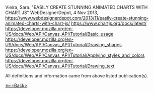 











Vieira, Sara. "EASILY CREATE STUNNING ANIMATED CHARTS WITH CHART.JS" WebDesignerDepot, 4 Nov 2013, https://www.webdesignerdepot.com/2013/11/easily-create-stunning-animated-charts-with-chart-js/
https://www.chartjs.org/docs/latest/
https://developer.mozilla.org/en-US/docs/Web/API/Canvas_API/Tutorial/Basic_usage
https://developer.mozilla.org/en-US/docs/Web/API/Canvas_API/Tutorial/Drawing_shapes
https://developer.mozilla.org/en-US/docs/Web/API/Canvas_API/Tutorial/Applying_styles_and_colors
https://developer.mozilla.org/en-US/docs/Web/API/Canvas_API/Tutorial/Drawing_text

All definitions and information came from above listed publication(s).

[<===Back>](README.md)